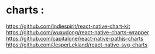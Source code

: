 # charts : 
https://github.com/indiespirit/react-native-chart-kit <br />
https://github.com/wuxudong/react-native-charts-wrapper <br />
https://github.com/capitalone/react-native-pathjs-charts <br />
https://github.com/JesperLekland/react-native-svg-charts <br />

